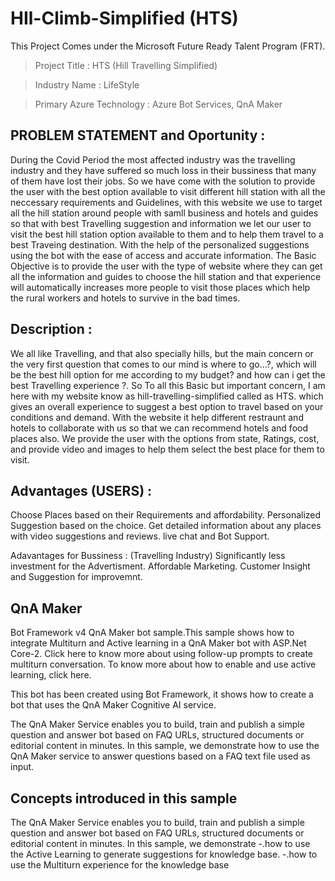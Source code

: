 # HIl-Climb-Simplified (HTS)
  This Project Comes under the Microsoft Future Ready Talent Program (FRT).

 > Project Title :  HTS (Hill Travelling Simplified)

 > Industry Name : LifeStyle
 
 > Primary Azure Technology : Azure Bot Services, QnA Maker

## PROBLEM STATEMENT and Oportunity : 

During the Covid Period the most affected industry was the travelling industry and they have suffered so much 
loss in their bussiness that many of them have lost their jobs. So we have come with the solution to provide the user with the best option 
available to visit different hill station with all the neccessary requirements and Guidelines, with this website we use to target all 
the hill station around people with samll business and hotels and guides so that with best Travelling suggestion and information we let 
our user to visit the best hill station option available to them and to help them travel to a best Traveing destination.
With the help of the personalized suggestions using the bot with the ease of access and accurate information.
The Basic Objective is to provide the user with the type of website where they can get all the information and guides to choose the hill
station and that experience will automatically increases more people to visit those places which help the rural workers and hotels to survive in the 
bad times.

## Description :

We all like Travelling, and that also specially hills, but the main concern or the very first question that 
comes to our mind is  where to go...?, which will be the best hill option for me according to my budget?
and how can i get the best Travelling experience ?.
So To all this Basic but important concern, I am here with my website know as hill-travelling-simplified called
as HTS. which gives an overall experience to suggest a best option to travel based on your conditions and demand.
With the website it help different restraunt and hotels to collaborate with us so that we can recommend hotels and food places also.
We provide the user with the options from state, Ratings, cost, and provide video and images to help them select
the best place for them to visit.

## Advantages (USERS) :

Choose Places based on their Requirements and affordability.
Personalized Suggestion based on the choice.
Get detailed information about any places with video suggestions and reviews.
live chat and Bot Support.

Adavantages for Bussiness : (Travelling Industry)
Significantly less investment for the Advertisment.
Affordable Marketing.
Customer Insight and Suggestion for improvemnt.

## QnA Maker

Bot Framework v4 QnA Maker bot sample.This sample shows how to integrate Multiturn and Active learning in a QnA Maker bot with ASP.Net Core-2. Click here to know more about using follow-up prompts to create multiturn conversation. To know more about how to enable and use active learning, click here.

This bot has been created using Bot Framework, it shows how to create a bot that uses the QnA Maker Cognitive AI service.

The QnA Maker Service enables you to build, train and publish a simple question and answer bot based on FAQ URLs, structured documents or editorial content in minutes. In this sample, we demonstrate how to use the QnA Maker service to answer questions based on a FAQ text file used as input.

## Concepts introduced in this sample
The QnA Maker Service enables you to build, train and publish a simple question and answer bot based on FAQ URLs, structured documents or editorial content in minutes. In this sample, we demonstrate -.how to use the Active Learning to generate suggestions for knowledge base. -.how to use the Multiturn experience for the knowledge base
